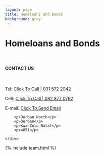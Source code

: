 ```yaml
---
layout: page
title: Homeloans and Bonds
background: grey
---
```


<div class="col-lg-12 text-center">
	<h1 class="section-heading text-uppercase">Homeloans and Bonds</h1>
</div>

<br>

#### CONTACT US

<br>

<div class="container contact-us">
  <div class="row">
    <div class="col-md">
		<p>Tel: <a href="tel:+27315722042">Click To Call | 031 572 2042</a></p>
		<p>Cell: <a href="tel:+27828770762">Click To Call | 082 877 0762</a></p>
		<p>E-mail: <a href="mailto:nola@homeloansandbonds.co.za?subject=Mail from our Website">Click To Send Email</a></p>
    </div>
    <div class="col-md">
		
		<p>Durban North</p>
		<p>Durban</p>
		<p>Kwa-Zulu Natal</p>
		<p>4051</p>

    </div>

  </div>
</div>

{% include team.html %}

<br>

